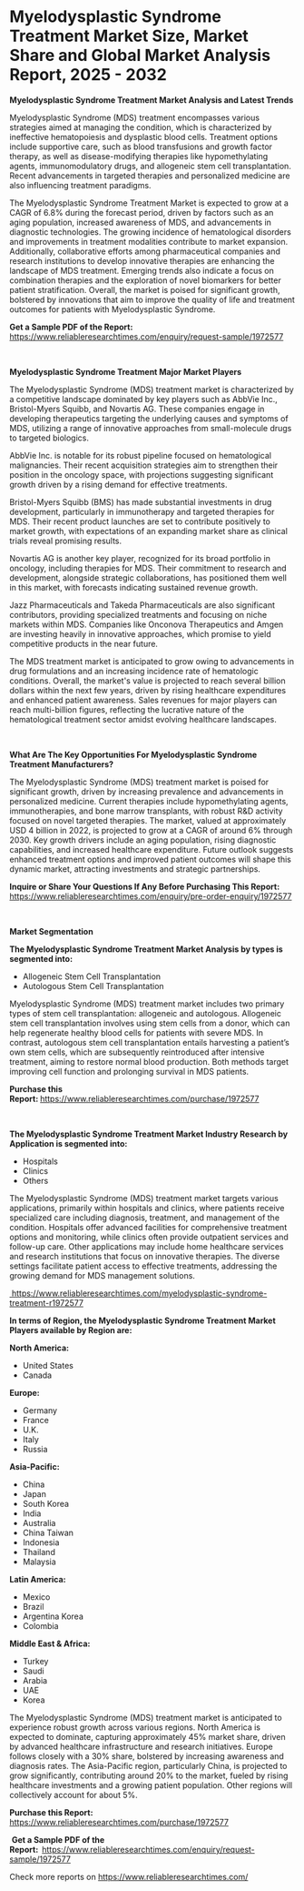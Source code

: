 <p><h1>Myelodysplastic Syndrome Treatment Market Size, Market Share and Global Market Analysis Report, 2025 - 2032</h1></p><p><strong>Myelodysplastic Syndrome Treatment Market Analysis and Latest Trends</strong></p>
<p><p>Myelodysplastic Syndrome (MDS) treatment encompasses various strategies aimed at managing the condition, which is characterized by ineffective hematopoiesis and dysplastic blood cells. Treatment options include supportive care, such as blood transfusions and growth factor therapy, as well as disease-modifying therapies like hypomethylating agents, immunomodulatory drugs, and allogeneic stem cell transplantation. Recent advancements in targeted therapies and personalized medicine are also influencing treatment paradigms.</p><p>The Myelodysplastic Syndrome Treatment Market is expected to grow at a CAGR of 6.8% during the forecast period, driven by factors such as an aging population, increased awareness of MDS, and advancements in diagnostic technologies. The growing incidence of hematological disorders and improvements in treatment modalities contribute to market expansion. Additionally, collaborative efforts among pharmaceutical companies and research institutions to develop innovative therapies are enhancing the landscape of MDS treatment. Emerging trends also indicate a focus on combination therapies and the exploration of novel biomarkers for better patient stratification. Overall, the market is poised for significant growth, bolstered by innovations that aim to improve the quality of life and treatment outcomes for patients with Myelodysplastic Syndrome.</p></p>
<p><strong>Get a Sample PDF of the Report:&nbsp;</strong> <a href="https://www.reliableresearchtimes.com/enquiry/request-sample/1972577?utm_campaign=2483&utm_medium=2&utm_source=Github&utm_content=ia&utm_term=03032025&utm_id=myelodysplastic-syndrome-treatment">https://www.reliableresearchtimes.com/enquiry/request-sample/1972577</a></p>
<p>&nbsp;</p>
<p><strong>Myelodysplastic Syndrome Treatment Major Market Players</strong></p>
<p><p>The Myelodysplastic Syndrome (MDS) treatment market is characterized by a competitive landscape dominated by key players such as AbbVie Inc., Bristol-Myers Squibb, and Novartis AG. These companies engage in developing therapeutics targeting the underlying causes and symptoms of MDS, utilizing a range of innovative approaches from small-molecule drugs to targeted biologics. </p><p>AbbVie Inc. is notable for its robust pipeline focused on hematological malignancies. Their recent acquisition strategies aim to strengthen their position in the oncology space, with projections suggesting significant growth driven by a rising demand for effective treatments.</p><p>Bristol-Myers Squibb (BMS) has made substantial investments in drug development, particularly in immunotherapy and targeted therapies for MDS. Their recent product launches are set to contribute positively to market growth, with expectations of an expanding market share as clinical trials reveal promising results.</p><p>Novartis AG is another key player, recognized for its broad portfolio in oncology, including therapies for MDS. Their commitment to research and development, alongside strategic collaborations, has positioned them well in this market, with forecasts indicating sustained revenue growth.</p><p>Jazz Pharmaceuticals and Takeda Pharmaceuticals are also significant contributors, providing specialized treatments and focusing on niche markets within MDS. Companies like Onconova Therapeutics and Amgen are investing heavily in innovative approaches, which promise to yield competitive products in the near future.</p><p>The MDS treatment market is anticipated to grow owing to advancements in drug formulations and an increasing incidence rate of hematologic conditions. Overall, the market's value is projected to reach several billion dollars within the next few years, driven by rising healthcare expenditures and enhanced patient awareness. Sales revenues for major players can reach multi-billion figures, reflecting the lucrative nature of the hematological treatment sector amidst evolving healthcare landscapes.</p></p>
<p>&nbsp;</p>
<p><strong>What Are The Key Opportunities For Myelodysplastic Syndrome Treatment Manufacturers?</strong></p>
<p><p>The Myelodysplastic Syndrome (MDS) treatment market is poised for significant growth, driven by increasing prevalence and advancements in personalized medicine. Current therapies include hypomethylating agents, immunotherapies, and bone marrow transplants, with robust R&D activity focused on novel targeted therapies. The market, valued at approximately USD 4 billion in 2022, is projected to grow at a CAGR of around 6% through 2030. Key growth drivers include an aging population, rising diagnostic capabilities, and increased healthcare expenditure. Future outlook suggests enhanced treatment options and improved patient outcomes will shape this dynamic market, attracting investments and strategic partnerships.</p></p>
<p><strong>Inquire or Share Your Questions If Any Before Purchasing This Report:</strong> <a href="https://www.reliableresearchtimes.com/enquiry/pre-order-enquiry/1972577?utm_campaign=2483&utm_medium=2&utm_source=Github&utm_content=ia&utm_term=03032025&utm_id=myelodysplastic-syndrome-treatment">https://www.reliableresearchtimes.com/enquiry/pre-order-enquiry/1972577</a></p>
<p>&nbsp;</p>
<p><strong>Market Segmentation</strong></p>
<p><strong>The Myelodysplastic Syndrome Treatment Market Analysis by types is segmented into:</strong></p>
<p><ul><li>Allogeneic Stem Cell Transplantation</li><li>Autologous Stem Cell Transplantation</li></ul></p>
<p><p>Myelodysplastic Syndrome (MDS) treatment market includes two primary types of stem cell transplantation: allogeneic and autologous. Allogeneic stem cell transplantation involves using stem cells from a donor, which can help regenerate healthy blood cells for patients with severe MDS. In contrast, autologous stem cell transplantation entails harvesting a patient’s own stem cells, which are subsequently reintroduced after intensive treatment, aiming to restore normal blood production. Both methods target improving cell function and prolonging survival in MDS patients.</p></p>
<p><strong>Purchase this Report:&nbsp;</strong><a href="https://www.reliableresearchtimes.com/purchase/1972577?utm_campaign=2483&utm_medium=2&utm_source=Github&utm_content=ia&utm_term=03032025&utm_id=myelodysplastic-syndrome-treatment">https://www.reliableresearchtimes.com/purchase/1972577</a></p>
<p>&nbsp;</p>
<p><strong>The Myelodysplastic Syndrome Treatment Market Industry Research by Application is segmented into:</strong></p>
<p><ul><li>Hospitals</li><li>Clinics</li><li>Others</li></ul></p>
<p><p>The Myelodysplastic Syndrome (MDS) treatment market targets various applications, primarily within hospitals and clinics, where patients receive specialized care including diagnosis, treatment, and management of the condition. Hospitals offer advanced facilities for comprehensive treatment options and monitoring, while clinics often provide outpatient services and follow-up care. Other applications may include home healthcare services and research institutions that focus on innovative therapies. The diverse settings facilitate patient access to effective treatments, addressing the growing demand for MDS management solutions.</p></p>
<p><a href="https://www.reliableresearchtimes.com/myelodysplastic-syndrome-treatment-r1972577?utm_campaign=2483&utm_medium=2&utm_source=Github&utm_content=ia&utm_term=03032025&utm_id=myelodysplastic-syndrome-treatment">&nbsp;https://www.reliableresearchtimes.com/myelodysplastic-syndrome-treatment-r1972577</a></p>
<p><strong>In terms of Region, the Myelodysplastic Syndrome Treatment Market Players available by Region are:</strong></p>
<p>
    <p> <strong> North America: </strong>
        <ul>
            <li>United States</li>
            <li>Canada</li>
        </ul>
        </p> 
    <p> <strong> Europe: </strong>
        <ul>
            <li>Germany</li>
            <li>France</li>
            <li>U.K.</li>
            <li>Italy</li>
            <li>Russia</li>
        </ul>
        </p> 
    <p> <strong> Asia-Pacific: </strong>
        <ul>
            <li>China</li>
            <li>Japan</li>
            <li>South Korea</li>
            <li>India</li>
            <li>Australia</li>
            <li>China Taiwan</li>
            <li>Indonesia</li>
            <li>Thailand</li>
            <li>Malaysia</li>
        </ul>
        </p> 
    <p> <strong> Latin America: </strong>
        <ul>
            <li>Mexico</li>
            <li>Brazil</li>
            <li>Argentina Korea</li>
            <li>Colombia</li>
        </ul>
        </p> 
    <p> <strong> Middle East & Africa: </strong>
        <ul>
            <li>Turkey</li>
            <li>Saudi</li>
            <li>Arabia</li>
            <li>UAE</li>
            <li>Korea</li>
        </ul>
    </p>
    </p>
<p><p>The Myelodysplastic Syndrome (MDS) treatment market is anticipated to experience robust growth across various regions. North America is expected to dominate, capturing approximately 45% market share, driven by advanced healthcare infrastructure and research initiatives. Europe follows closely with a 30% share, bolstered by increasing awareness and diagnosis rates. The Asia-Pacific region, particularly China, is projected to grow significantly, contributing around 20% to the market, fueled by rising healthcare investments and a growing patient population. Other regions will collectively account for about 5%.</p></p>
<p><strong>Purchase this Report: </strong><a href="https://www.reliableresearchtimes.com/purchase/1972577?utm_campaign=2483&utm_medium=2&utm_source=Github&utm_content=ia&utm_term=03032025&utm_id=myelodysplastic-syndrome-treatment">https://www.reliableresearchtimes.com/purchase/1972577</a></p>
<p>&nbsp;<strong>Get a Sample PDF of the Report:&nbsp;&nbsp;</strong><a href="https://www.reliableresearchtimes.com/enquiry/request-sample/1972577?utm_campaign=2483&utm_medium=2&utm_source=Github&utm_content=ia&utm_term=03032025&utm_id=myelodysplastic-syndrome-treatment">https://www.reliableresearchtimes.com/enquiry/request-sample/1972577</a></p>
<p><strong></strong></p>
<p>Check more reports on <a href="https://www.reliableresearchtimes.com/?utm_campaign=2483&utm_medium=2&utm_source=Github&utm_content=ia&utm_term=03032025&utm_id=myelodysplastic-syndrome-treatment">https://www.reliableresearchtimes.com/</a></p>